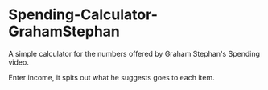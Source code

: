 # Spending-Calculator-GrahamStephan
A simple calculator for the numbers offered by Graham Stephan's Spending video.

Enter income, it spits out what he suggests goes to each item.
